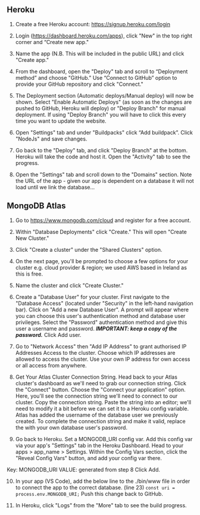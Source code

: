 ## Heroku

1. Create a free Heroku account: https://signup.heroku.com/login

2. Login (https://dashboard.heroku.com/apps), click "New" in the top right corner and “Create new app."

3. Name the app (N.B. This will be included in the public URL) and click "Create app."

4. From the dashboard, open the "Deploy" tab and scroll to “Deployment method” and choose "GitHub."
   Use “Connect to GitHub” option to provide your GitHub repository and click "Connect."

5. The Deployment section (Automatic deploys/Manual deploy) will now be shown.
   Select "Enable Automatic Deploys" (as soon as the changes are pushed to GitHub, Heroku will deploy) or
   "Deploy Branch" for manual deployment. If using "Deploy Branch" you will have to click this every time you want to update the website.

6. Open "Settings" tab and under "Buildpacks" click “Add buildpack”. Click "NodeJs" and save changes.

7. Go back to the "Deploy" tab, and click "Deploy Branch" at the bottom. Heroku will take the code and host it. Open the "Activity" tab to see the progress.

8. Open the "Settings" tab and scroll down to the "Domains" section.
   Note the URL of the app - given our app is dependent on a database it will not load until we link the database...

## MongoDB Atlas

1. Go to https://www.mongodb.com/cloud and register for a free account.

2. Within "Database Deployments" click "Create." This will open "Create New Cluster."

3. Click "Create a cluster" under the "Shared Clusters" option.

4. On the next page, you'll be prompted to choose a few options for your cluster e.g. cloud provider & region; we used AWS based in Ireland as this is free.

5. Name the cluster and click "Create Cluster."

6. Create a "Database User" for your cluster.
   First navigate to the "Database Access" (located under "Security" in the left-hand navigation bar).
   Click on "Add a new Database User".
   A prompt will appear where you can choose this user's authentication method and database user privileges.
   Select the "Password" authentication method and give this user a username and password. **_IMPORTANT: keep a copy of the password._**
   Click Add user.

7. Go to "Network Access" then "Add IP Address" to grant authorised IP Addresses Access to the cluster.
   Choose which IP addresses are allowed to access the cluster.
   Use your own IP address for own access or all access from anywhere.

8. Get Your Atlas Cluster Connection String.
   Head back to your Atlas cluster's dashboard as we'll need to grab our connection string.
   Click the "Connect" button. Choose the "Connect your application" option.
   Here, you'll see the connection string we'll need to connect to our cluster. Copy the connection string.
   Paste the string into an editor; we'll need to modify it a bit before we can set it to a Heroku config variable. Atlas has added the username of the database user we previously created. To complete the connection string and make it valid, replace the <password> with your own database user's password.

9. Go back to Heroku. Set a MONGODB_URI config var. Add this config var via your app's "Settings" tab in the Heroku Dashboard. Head to your apps > app_name > Settings. Within the Config Vars section, click the "Reveal Config Vars" button, and add your config var there.

Key: MONGODB_URI
VALUE: generated from step 8
Click Add.

10. In your app (VS Code), add the below line to the ./bin/www file in order to connect the app to the correct database.
    (line 23)
    `const uri = process.env.MONGODB_URI;`
    Push this change back to GitHub.

11. In Heroku, click "Logs" from the "More" tab to see the build progress.
